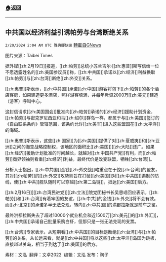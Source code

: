 ###  [:house:返回](README.md)
---


## 中共国以经济利益引诱帕劳与台湾断绝关系
`2/20/2024 2:04 AM UTC 雅典娜快讯` [轉載自GNews](https://gnews.org/articles/2324156)

图片来源：Taibei Times

据外媒[[zh:2月19日]]报道，[[zh:帕劳]]总统小苏兰吉尔·[[zh:惠普]]斯写信给一位不愿透露姓名的[[zh:美国参议员]]称，[[zh:中共国]]承诺以[[zh:经济]]利益换取[[zh:帕劳]]与[[zh:台湾]]断绝[[zh:外交]]关系。

[[zh:惠普]]斯表示，[[zh:中共国]]承诺[[zh:中国]]游客将包下[[zh:帕劳]]的各个酒店客房，如果建造更多酒店，照样游客填满，并每年斥资2000万[[zh:美元]]建造（游客）呼叫中心。

这封信请求[[zh:美国国会]]批准向[[zh:帕劳]]承诺的[[zh:经济]]援助计划资金，[[zh:帕劳]]与密克罗尼西亚和马[[zh:绍尔]]群岛一样，都属于与[[zh:美国]]签订的《自由联系条约》管辖范围，该条约允许[[zh:美军]]进入这些盟国在[[zh:太平洋]]的海域。

[[zh:惠普]]斯表示，这些[[zh:国家]]为[[zh:美国]]提供了对[[zh:夏威夷]]和[[zh:亚洲]]之间的海空战略控制权，该地区的面积比[[zh:美国]][[zh:大陆]]还广。如果[[zh:经济]]援助计划批准的时间越长，就越对[[zh:中国共产党]]有利，而[[zh:帕劳]]商界领袖则看重[[zh:经济]]利益，最终代价是改变联盟，牺牲[[zh:台湾]]。

分析人士指出，[[zh:中共国]]金钱[[zh:外交战]]略重点在于挖[[zh:台湾]]的盟友，其对[[zh:帕劳]]的[[zh:外交]]攻势则旨在打破[[zh:美国]]对[[zh:中共国]]遏制的防线，使[[zh:中共]]舰队随时可以穿越[[zh:第二岛链]]，抵达[[zh:美国]]后方。

[[zh:2月16日]][[zh:台湾民进党]][[zh:立法]]院党团秘书长吴思瑶回应表示，[[zh:帕劳]]和[[zh:台湾]]有着牢固的友谊，[[zh:中共]]的金钱[[zh:外交]]将不会有效。而[[zh:北京]]的承诺多半无法兑现，转向[[zh:中共国]]的洪都拉斯就是前车之鉴。

最终洪都拉斯失去了超过10000个就业机会和近1500万[[zh:美元]]的[[zh:外汇]]，[[zh:中共国]]承诺自己批量采购白虾，但那只是一张无法兑现的支票。

[[zh:台湾]]专家表示，从短期看[[zh:中共国]]的目标是断绝[[zh:台湾]]与[[zh:帕劳]]的关系，从长远来看，就是[[zh:中共国]]将以这些[[zh:太平洋]]岛国为跳板，直接越过关岛，相当于到达了[[zh:美国]]的后方。

        
素材：文泓   翻译：文卓2022   编辑：文泓  发布：陶子



